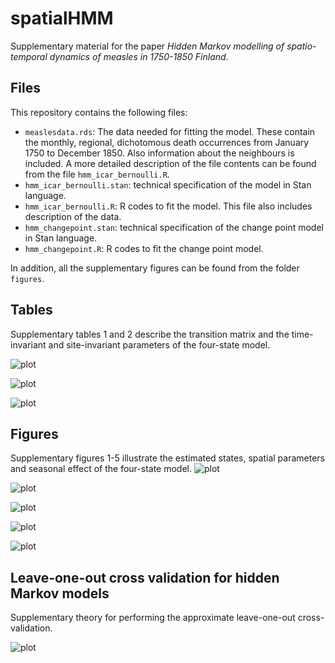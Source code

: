 # spatialHMM

Supplementary material for the paper *Hidden Markov modelling of spatio-temporal dynamics of measles in 1750-1850 Finland*.

## Files

This repository contains the following files:

- `measlesdata.rds`: The data needed for fitting the model. These contain the monthly, regional, dichotomous death occurrences from January 1750 to December 1850. Also information about the neighbours is included. A more detailed description of the file contents can be found from the file `hmm_icar_bernoulli.R`.
- `hmm_icar_bernoulli.stan`: technical specification of the model in Stan language.
- `hmm_icar_bernoulli.R`: R codes to fit the model. This file also includes description of the data.
- `hmm_changepoint.stan`: technical specification of the change point model in Stan language.
- `hmm_changepoint.R`: R codes to fit the change point model.

In addition, all the supplementary figures can be found from the folder `figures`.

## Tables

Supplementary tables 1 and 2 describe the transition matrix and the time-invariant and site-invariant parameters of the four-state model.

![plot](./figures/supplementary_table1.png)

![plot](./figures/supplementary_table2.png)

![plot](./figures/supplementary_table3.png)

## Figures

Supplementary figures 1-5 illustrate the estimated states, spatial parameters and seasonal effect of the four-state model.
![plot](./figures/supplementary_fig1.png)

![plot](./figures/supplementary_fig2.png)

![plot](./figures/supplementary_fig3.png)

![plot](./figures/supplementary_fig4.png)

![plot](./figures/supplementary_fig5.png)

## Leave-one-out cross validation for hidden Markov models

Supplementary theory for performing the approximate leave-one-out cross-validation.

![plot](./figures/theory.png)